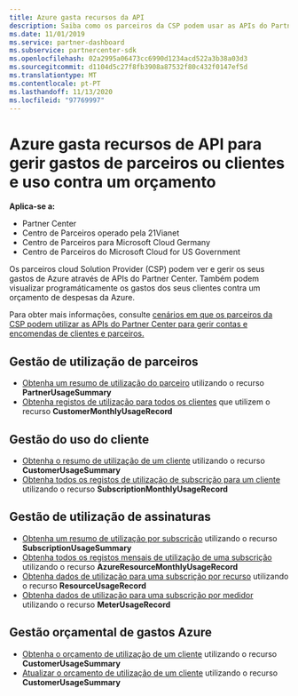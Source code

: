 ```yaml
---
title: Azure gasta recursos da API
description: Saiba como os parceiros da CSP podem usar as APIs do Partner Center para visualizar e gerir os gastos e utilização do parceiro e cliente Azure contra o seu orçamento.
ms.date: 11/01/2019
ms.service: partner-dashboard
ms.subservice: partnercenter-sdk
ms.openlocfilehash: 02a2995a06473cc6990d1234acd522a3b38a03d3
ms.sourcegitcommit: d1104d5c27f8fb3908a87532f80c432f0147ef5d
ms.translationtype: MT
ms.contentlocale: pt-PT
ms.lasthandoff: 11/13/2020
ms.locfileid: "97769997"
---
```

# <a name="azure-spending-api-resources-to-manage-partner-or-customer-spending-and-usage-against-a-budget"></a>Azure gasta recursos de API para gerir gastos de parceiros ou clientes e uso contra um orçamento 

**Aplica-se a:**

- Partner Center
- Centro de Parceiros operado pela 21Vianet
- Centro de Parceiros para Microsoft Cloud Germany
- Centro de Parceiros do Microsoft Cloud for US Government

Os parceiros cloud Solution Provider (CSP) podem ver e gerir os seus gastos de Azure através de APIs do Partner Center. Também podem visualizar programáticamente os gastos dos seus clientes contra um orçamento de despesas da Azure.

Para obter mais informações, consulte [cenários em que os parceiros da CSP podem utilizar as APIs do Partner Center para gerir contas e encomendas de clientes e parceiros.](scenarios.md)

## <a name="partner-usage-management"></a>Gestão de utilização de parceiros

- [Obtenha um resumo de utilização do parceiro](get-a-partner-usage-summary.md) utilizando o recurso **PartnerUsageSummary**
- [Obtenha registos de utilização para todos os clientes](get-a-customer-s-usage-records.md) que utilizem o recurso **CustomerMonthlyUsageRecord**

## <a name="customer-usage-management"></a>Gestão do uso do cliente

- [Obtenha o resumo de utilização de um cliente](get-a-customer-usage-summary.md) utilizando o recurso **CustomerUsageSummary**
- [Obtenha todos os registos de utilização de subscrição para um cliente](get-a-customer-subscription-s-usage-records.md) utilizando o recurso **SubscriptionMonthlyUsageRecord**

## <a name="subscription-usage-management"></a>Gestão de utilização de assinaturas

- [Obtenha um resumo de utilização por subscrição](get-a-customer-subscription-usage-summary.md) utilizando o recurso **SubscriptionUsageSummary**
- [Obtenha todos os registos mensais de utilização de uma subscrição](get-all-monthly-usage-records-for-a-subscription.md) utilizando o recurso **AzureResourceMonthlyUsageRecord**
- [Obtenha dados de utilização para uma subscrição por recurso](get-a-customer-subscription-resource-usage-records.md) utilizando o recurso **ResourceUsageRecord**
- [Obtenha dados de utilização para uma subscrição por medidor](get-a-customer-subscription-meter-usage-records.md) utilizando o recurso **MeterUsageRecord**

## <a name="azure-spending-budget-management"></a>Gestão orçamental de gastos Azure

- [Obtenha o orçamento de utilização de um cliente](get-a-customer-s-usage-spending-budget.md) utilizando o recurso **CustomerUsageSummary**
- [Atualizar o orçamento de utilização de um cliente](update-a-customer-s-usage-spending-budget.md) utilizando o recurso **CustomerUsageSummary**
